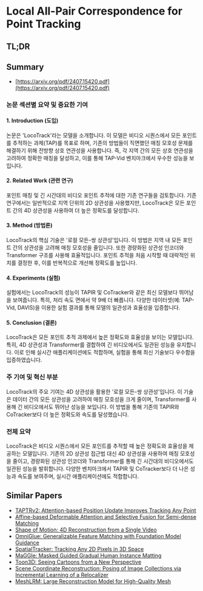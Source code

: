 # Local All-Pair Correspondence for Point Tracking
## TL;DR
## Summary
- [https://arxiv.org/pdf/2407.15420.pdf](https://arxiv.org/pdf/2407.15420.pdf)

### 논문 섹션별 요약 및 중요한 기여

#### 1. Introduction (도입)
논문은 'LocoTrack'라는 모델을 소개합니다. 이 모델은 비디오 시퀀스에서 모든 포인트를 추적하는 과제(TAP)를 목표로 하며, 기존의 방법들이 직면했던 매칭 모호성 문제를 해결하기 위해 전방향 상호 연관성을 사용합니다. 즉, 각 지역 간의 모든 상호 연관성을 고려하여 정확한 매칭을 달성하고, 이를 통해 TAP-Vid 벤치마크에서 우수한 성능을 보입니다.

#### 2. Related Work (관련 연구)
포인트 매칭 및 긴 시간대의 비디오 포인트 추적에 대한 기존 연구들을 검토합니다. 기존 연구에서는 일반적으로 지역 단위의 2D 상관성을 사용했지만, LocoTrack은 모든 포인트 간의 4D 상관성을 사용하여 더 높은 정확도를 달성합니다.

#### 3. Method (방법론)
LocoTrack의 핵심 기술은 '로컬 모든-쌍 상관성'입니다. 이 방법은 지역 내 모든 포인트 간의 상관성을 고려해 매칭 모호성을 줄입니다. 또한 경량화된 상관성 인코더와 Transformer 구조를 사용해 효율적입니다. 포인트 추적을 처음 시작할 때 대략적인 위치를 결정한 후, 이를 반복적으로 개선해 정확도를 높입니다.

#### 4. Experiments (실험)
실험에서는 LocoTrack의 성능이 TAPIR 및 CoTracker와 같은 최신 모델보다 뛰어남을 보여줍니다. 특히, 처리 속도 면에서 약 9배 더 빠릅니다. 다양한 데이터셋(예: TAP-Vid, DAVIS)을 이용한 실험 결과를 통해 모델의 일관성과 효율성을 입증합니다.

#### 5. Conclusion (결론)
LocoTrack은 모든 포인트 추적 과제에서 높은 정확도와 효율성을 보이는 모델입니다. 특히, 4D 상관성과 Transformer를 결합하여 긴 비디오에서도 일관된 성능을 유지합니다. 이로 인해 실시간 애플리케이션에도 적합하며, 실험을 통해 최신 기술보다 우수함을 입증하였습니다.

### 주 기여 및 혁신 부분
LocoTrack의 주요 기여는 4D 상관성을 활용한 '로컬 모든-쌍 상관성'입니다. 이 기술은 데이터 간의 모든 상관성을 고려하여 매칭 모호성을 크게 줄이며, Transformer를 사용해 긴 비디오에서도 뛰어난 성능을 보입니다. 이 방법을 통해 기존의 TAPIR와 CoTracker보다 더 높은 정확도와 속도를 달성했습니다.

### 전체 요약
LocoTrack은 비디오 시퀀스에서 모든 포인트를 추적할 때 높은 정확도와 효율성을 제공하는 모델입니다. 기존의 2D 상관성 접근법 대신 4D 상관성을 사용하여 매칭 모호성을 줄이고, 경량화된 상관성 인코더와 Transformer를 통해 긴 시간대의 비디오에서도 일관된 성능을 발휘합니다. 다양한 벤치마크에서 TAPIR 및 CoTracker보다 더 나은 성능과 속도를 보여주며, 실시간 애플리케이션에도 적합합니다.

## Similar Papers
- [TAPTRv2: Attention-based Position Update Improves Tracking Any Point](2407.16291.md)
- [Affine-based Deformable Attention and Selective Fusion for Semi-dense Matching](2405.13874.md)
- [Shape of Motion: 4D Reconstruction from a Single Video](2407.13764.md)
- [OmniGlue: Generalizable Feature Matching with Foundation Model Guidance](2405.12979.md)
- [SpatialTracker: Tracking Any 2D Pixels in 3D Space](2404.04319.md)
- [MaGGIe: Masked Guided Gradual Human Instance Matting](2404.16035.md)
- [Toon3D: Seeing Cartoons from a New Perspective](2405.10320.md)
- [Scene Coordinate Reconstruction: Posing of Image Collections via Incremental Learning of a Relocalizer](2404.14351.md)
- [MeshLRM: Large Reconstruction Model for High-Quality Mesh](2404.12385.md)
